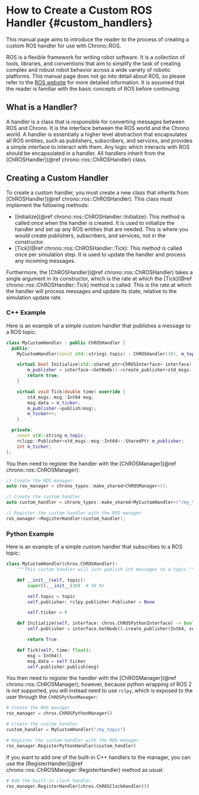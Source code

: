 How to Create a Custom ROS Handler {#custom_handlers}
===================================

This manual page aims to introduce the reader to the process of creating a custom ROS handler for use with Chrono::ROS. 

ROS is a flexible framework for writing robot software. It is a collection of tools, libraries, and conventions that aim to simplify the task of creating complex and robust robot behavior across a wide variety of robotic platforms. This manual page does not go into detail about ROS, so please refer to the [ROS website](http://www.ros.org/) for more detailed information. It is assumed that the reader is familiar with the basic concepts of ROS before continuing.

## What is a Handler?

A handler is a class that is responsible for converting messages between ROS and Chrono. It is the interface between the ROS world and the Chrono world. A handler is essentially a higher level abstraction that encapsulates all ROS entities, such as publishers, subscribers, and services, and provides a simple interface to interact with them. Any logic which interacts with ROS should be encapsulated in a handler. All handlers inherit from the [ChROSHandler](@ref chrono::ros::ChROSHandler) class.

## Creating a Custom Handler

To create a custom handler, you must create a new class that inherits from [ChROSHandler](@ref chrono::ros::ChROSHandler). This class must implement the following methods:

- [Initialize](@ref chrono::ros::ChROSHandler::Initialize): This method is called once when the handler is created. It is used to initialize the handler and set up any ROS entities that are needed. This is where you would create publishers, subscribers, and services, not in the constructor.
- [Tick](@ref chrono::ros::ChROSHandler::Tick): This method is called once per simulation step. It is used to update the handler and process any incoming messages.

Furthermore, the [ChROSHandler](@ref chrono::ros::ChROSHandler) takes a single argument in its constructor, which is the rate at which the [Tick](@ref chrono::ros::ChROSHandler::Tick) method is called. This is the rate at which the handler will process messages and update its state, relative to the simulation update rate.

### C++ Example

Here is an example of a simple custom handler that publishes a message to a ROS topic:

```cpp
class MyCustomHandler : public ChROSHandler {
  public:
    MyCustomHandler(const std::string& topic) : ChROSHandler(30), m_topic(topic), m_ticker(0) {}

    virtual bool Initialize(std::shared_ptr<ChROSInterface> interface) override {
        m_publisher = interface->GetNode()->create_publisher<std_msgs::msg::Int64>(m_topic, 1);
        return true;
    }

    virtual void Tick(double time) override {
        std_msgs::msg::Int64 msg;
        msg.data = m_ticker;
        m_publisher->publish(msg);
        m_ticker++;
    }

  private:
    const std::string m_topic;
    rclcpp::Publisher<std_msgs::msg::Int64>::SharedPtr m_publisher;
    int m_ticker;
};
```

You then need to register the handler with the [ChROSManager](@ref chrono::ros::ChROSManager):

```cpp
// Create the ROS manager
auto ros_manager = chrono_types::make_shared<ChROSManager>();

// Create the custom handler
auto custom_handler = chrono_types::make_shared<MyCustomHandler>("/my_topic");

// Register the custom handler with the ROS manager
ros_manager->RegisterHandler(custom_handler);
```

### Python Example

Here is an example of a simple custom handler that subscribes to a ROS topic:

```python
class MyCustomHandler(chros.ChROSHandler):
    """This custom handler will just publish int messages to a topic."""

    def __init__(self, topic):
        super().__init__(30)  # 30 Hz

        self.topic = topic
        self.publisher: rclpy.publisher.Publisher = None

        self.ticker = 0

    def Initialize(self, interface: chros.ChROSPythonInterface) -> bool:
        self.publisher = interface.GetNode().create_publisher(Int64, self.topic, 1)

        return True

    def Tick(self, time: float):
        msg = Int64()
        msg.data = self.ticker
        self.publisher.publish(msg)
```

You then need to register the handler with the [ChROSManager](@ref chrono::ros::ChROSManager); however, because python wrapping of ROS 2 is not supported, you will instead need to use `rclpy`, which is exposed to the user through the `ChROSPythonManager`:

```python
# Create the ROS manager
ros_manager = chros.ChROSPythonManager()

# Create the custom handler
custom_handler = MyCustomHandler("/my_topic")

# Register the custom handler with the ROS manager
ros_manager.RegisterPythonHandler(custom_handler)
```

If you want to add one of the built-in C++ handlers to the manager, you can use the [RegisterHandler](@ref chrono::ros::ChROSManager::RegisterHandler) method as usual:

```python
# Add the built-in clock handler
ros_manager.RegisterHandler(chros.ChROSClockHandler())
```
